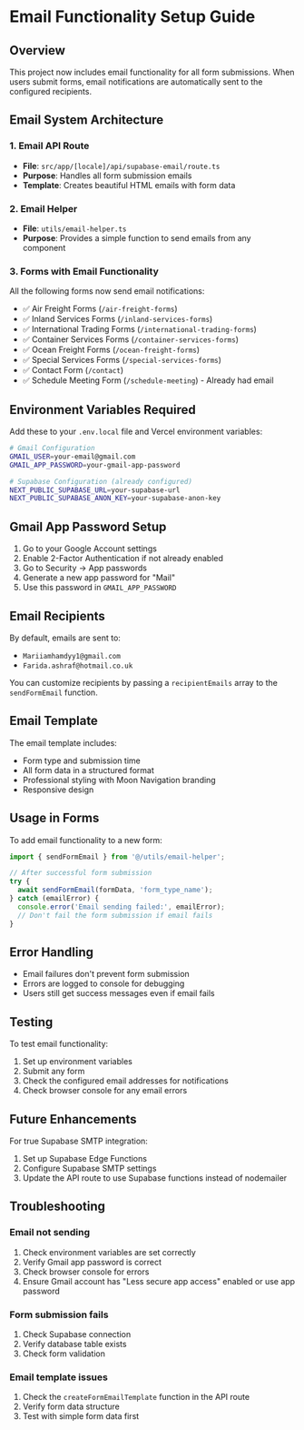 # Email Functionality Setup Guide

## Overview
This project now includes email functionality for all form submissions. When users submit forms, email notifications are automatically sent to the configured recipients.

## Email System Architecture

### 1. Email API Route
- **File**: `src/app/[locale]/api/supabase-email/route.ts`
- **Purpose**: Handles all form submission emails
- **Template**: Creates beautiful HTML emails with form data

### 2. Email Helper
- **File**: `utils/email-helper.ts`
- **Purpose**: Provides a simple function to send emails from any component

### 3. Forms with Email Functionality
All the following forms now send email notifications:

- ✅ Air Freight Forms (`/air-freight-forms`)
- ✅ Inland Services Forms (`/inland-services-forms`)
- ✅ International Trading Forms (`/international-trading-forms`)
- ✅ Container Services Forms (`/container-services-forms`)
- ✅ Ocean Freight Forms (`/ocean-freight-forms`)
- ✅ Special Services Forms (`/special-services-forms`)
- ✅ Contact Form (`/contact`)
- ✅ Schedule Meeting Form (`/schedule-meeting`) - Already had email

## Environment Variables Required

Add these to your `.env.local` file and Vercel environment variables:

```bash
# Gmail Configuration
GMAIL_USER=your-email@gmail.com
GMAIL_APP_PASSWORD=your-gmail-app-password

# Supabase Configuration (already configured)
NEXT_PUBLIC_SUPABASE_URL=your-supabase-url
NEXT_PUBLIC_SUPABASE_ANON_KEY=your-supabase-anon-key
```

## Gmail App Password Setup

1. Go to your Google Account settings
2. Enable 2-Factor Authentication if not already enabled
3. Go to Security → App passwords
4. Generate a new app password for "Mail"
5. Use this password in `GMAIL_APP_PASSWORD`

## Email Recipients

By default, emails are sent to:
- `Mariiamhamdyy1@gmail.com`
- `Farida.ashraf@hotmail.co.uk`

You can customize recipients by passing a `recipientEmails` array to the `sendFormEmail` function.

## Email Template

The email template includes:
- Form type and submission time
- All form data in a structured format
- Professional styling with Moon Navigation branding
- Responsive design

## Usage in Forms

To add email functionality to a new form:

```typescript
import { sendFormEmail } from '@/utils/email-helper';

// After successful form submission
try {
  await sendFormEmail(formData, 'form_type_name');
} catch (emailError) {
  console.error('Email sending failed:', emailError);
  // Don't fail the form submission if email fails
}
```

## Error Handling

- Email failures don't prevent form submission
- Errors are logged to console for debugging
- Users still get success messages even if email fails

## Testing

To test email functionality:
1. Set up environment variables
2. Submit any form
3. Check the configured email addresses for notifications
4. Check browser console for any email errors

## Future Enhancements

For true Supabase SMTP integration:
1. Set up Supabase Edge Functions
2. Configure Supabase SMTP settings
3. Update the API route to use Supabase functions instead of nodemailer

## Troubleshooting

### Email not sending
1. Check environment variables are set correctly
2. Verify Gmail app password is correct
3. Check browser console for errors
4. Ensure Gmail account has "Less secure app access" enabled or use app password

### Form submission fails
1. Check Supabase connection
2. Verify database table exists
3. Check form validation

### Email template issues
1. Check the `createFormEmailTemplate` function in the API route
2. Verify form data structure
3. Test with simple form data first 